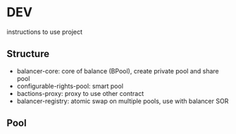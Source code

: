 # DEV

instructions to use project

## Structure

- balancer-core: core of balance (BPool), create private pool and share pool
- configurable-rights-pool: smart pool
- bactions-proxy: proxy to use other contract
- balancer-registry: atomic swap on multiple pools, use with balancer SOR

## Pool
